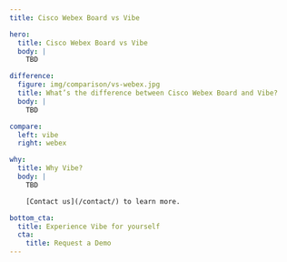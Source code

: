 ```yaml
---
title: Cisco Webex Board vs Vibe

hero:
  title: Cisco Webex Board vs Vibe
  body: |
    TBD

difference:
  figure: img/comparison/vs-webex.jpg
  title: What’s the difference between Cisco Webex Board and Vibe?
  body: |
    TBD

compare:
  left: vibe
  right: webex

why:
  title: Why Vibe?
  body: |
    TBD

    [Contact us](/contact/) to learn more.

bottom_cta:
  title: Experience Vibe for yourself
  cta:
    title: Request a Demo
---
```

